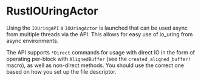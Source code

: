 # RustIOUringActor

Using the `IOUringAPI` a `IOUringActor` is launched that can be used async from multiple threads via the API. This allows for easy use of io_uring from async environments.

The API supports `*Direct` commands for usage with direct IO in the form of operating per-block with `AlignedBuffer` (see the `created_aligned_buffer!` macro), as well as non-direct methods. You should use the correct one based on how you set up the file descriptor.
